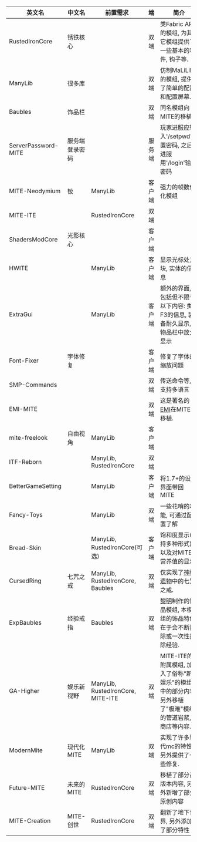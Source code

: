 | 英文名                  | 中文名                 | 前置需求               | 端   | 简介                                                                 | 链接                                                                 |
|-------------------------|------------------------|------------------------|------|----------------------------------------------------------------------|----------------------------------------------------------------------|
| RustedIronCore          | 锈铁核心               |                        | 双端 | 类Fabric API的模组, 为其它模组提供了一些基本的事件, 钩子等.                   | [GitHub](https://github.com/MinecraftIsTooEasy/RustedIronCore)       |
| ManyLib                 | 很多库                 |                        | 双端 | 仿制MaLiLib的模组, 提供了简单的配置和配置屏幕.                                  | [GitHub](https://github.com/MinecraftIsTooEasy/ManyLib)              |
| Baubles                 | 饰品栏                 |                        | 双端 | 同名模组向MITE的移植.                                                 |                                                                      |
| ServerPassword-MITE     | 服务端登录密码          |                        | 服务端 | 玩家进服应输入'/setpwd'设置密码, 之后进服用'/login'输入密码               | [GitHub](https://github.com/MinecraftIsTooEasy/ServerPassword-MITE)  |
| MITE-Neodymium          | 钕                     | ManyLib                | 客户端 | 强力的帧数优化模组                                                   | [GitHub](https://github.com/MinecraftIsTooEasy/MITE-Neodymium)       |
| MITE-ITE                |                        | RustedIronCore         | 双端 |                                                                      | [GitHub](https://github.com/MinecraftIsTooEasy/MITE-ITE)             |
| ShadersModCore          | 光影核心               |                        | 客户端 |                                                                      | [GitHub](https://github.com/MinecraftIsTooEasy/ShadersModCore)       |
| HWITE                   |                        | ManyLib                | 客户端 | 显示光标处方块, 实体的信息                                            | [GitHub](https://github.com/MinecraftIsTooEasy/HWITE)                |
| ExtraGui                |                        | ManyLib                | 客户端 | 额外的界面, 包括但不限于以下内容: 类F3的信息, 装备耐久显示, 物品栏中放大显示  | [GitHub](https://github.com/MinecraftIsTooEasy/ExtraGui)             |
| Font-Fixer              | 字体修复               |                        | 客户端 | 修复了字体的缩放问题                                                 | [GitHub](https://github.com/MinecraftIsTooEasy/Font-Fixer)           |
| SMP-Commands            |                        |                        | 双端 | 传送命令等, 支持多语言                                               | [GitHub](https://github.com/MinecraftIsTooEasy/SMP-Commands)         |
| EMI-MITE                |                        |                        | 双端 | 这是著名的[EMI](https://www.mcmod.cn/class/6630.html)在MITE的移植.     | [GitHub](https://github.com/MinecraftIsTooEasy/EMI-MITE)             |
| mite-freelook           | 自由视角               | ManyLib                | 客户端 |                                                                      | [GitHub](https://github.com/MinecraftIsTooEasy/mite-freelook)        |
| ITF-Reborn              |                        | ManyLib, RustedIronCore| 双端 |                                                                      | [GitHub](https://github.com/MinecraftIsTooEasy/ITF-Reborn)           |
| BetterGameSetting       |                        | ManyLib                | 客户端 | 将1.7+的设置界面带回MITE                                             | [GitHub](https://github.com/MinecraftIsTooEasy/BetterGameSetting)    |
| Fancy-Toys              |                        | ManyLib                | 双端 | 一些花哨的功能, 可通过配置了解                                        | [GitHub](https://github.com/MinecraftIsTooEasy/Fancy-Toys)           |
| Bread-Skin              |                        | ManyLib, RustedIronCore(可选)| 客户端 | 饱和度显示(支持多种形式), 以及对MITE营养值的显示                       | [GitHub](https://github.com/MinecraftIsTooEasy/Bread-Skin)           |
| CursedRing              | 七咒之戒               | ManyLib, RustedIronCore, Baubles| 双端 | 仅实现了[神秘遗物](https://www.mcmod.cn/class/2239.html)中的七咒之戒.    | [GitHub](https://github.com/MinecraftIsTooEasy/CursedRing)           |
| ExpBaubles              | 经验戒指               | Baubles                | 双端 | [黎明](https://github.com/limingzxc)制作的饰品模组, 本模组的饰品特色在于会不断扣除或一次性扣除经验. |                                                                      |
| GA-Higher               | 娱乐新视野             | ManyLib, RustedIronCore, MITE-ITE| 双端 | MITE-ITE的附属模组, 加入了俗称"新娱乐"的模组中的部分内容, 另外移植了"极难"模组的管道岩浆, 商店等内容. | [GitHub](https://github.com/MinecraftIsTooEasy/GA-Higher)           |
| ModernMite              | 现代化MITE             | ManyLib                | 双端 | 实现了许多现代mc的特性, 另外提供了一些修复.                            |                                                                      |
| Future-MITE             | 未来的MITE             | RustedIronCore         | 双端 | 移植了部分高版本内容, 另外新增了部分原创内容                             | [Github](https://github.com/Fly6ird/Future-MITE)                     |
| MITE-Creation           | MITE-创世              | RustedIronCore         | 双端 | 翻新了地下世界, 另外添加了部分特性                                      |                                                                      |
